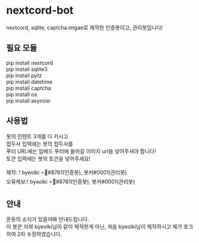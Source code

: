 # nextcord-bot
nextcord, sqlite, captcha.imgae로 제작한 인증봇이고, 관리봇입니다!

## 필요 모듈
pip install nextcord<br>
pip install sqlite3<br>
pip install pytz<br>
pip install datetime<br>
pip install captcha<br>
pip install os<br>
pip install asyncio

## 사용법
봇의 인텐트 3개를 다 키시고<br>
접두사 입력에는 봇의 접두사를<br>
푸터 URL에는 임베드 푸터에 들어갈 이미지 url을 넣어주셔야 합니다!<br>
토큰 입력에는 봇의 토큰을 넣어주세요!<br><br>
제작: ! byeolki ⭐🔑#8761(인증봇), 봇커#0001(관리봇)<br>
오류제보:! byeolki ⭐🔑#8761(인증봇), 봇커#0001(관리봇)
## 안내
혼동의 소지가 있을까봐 안내드립니다.<br>
이 봇은 저와 byeolki님이 같이 제작한게 아닌, 처음 byeolki님이 제작하시고 제가 포크하여 2차 수정하였습니다.<br>
